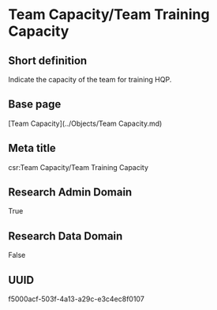 # Team Capacity/Team Training Capacity
## Short definition
Indicate the capacity of the team for training HQP.
## Base page
[Team Capacity](../Objects/Team Capacity.md)
## Meta title
csr:Team Capacity/Team Training Capacity
## Research Admin Domain
True
## Research Data Domain
False
## UUID
f5000acf-503f-4a13-a29c-e3c4ec8f0107
